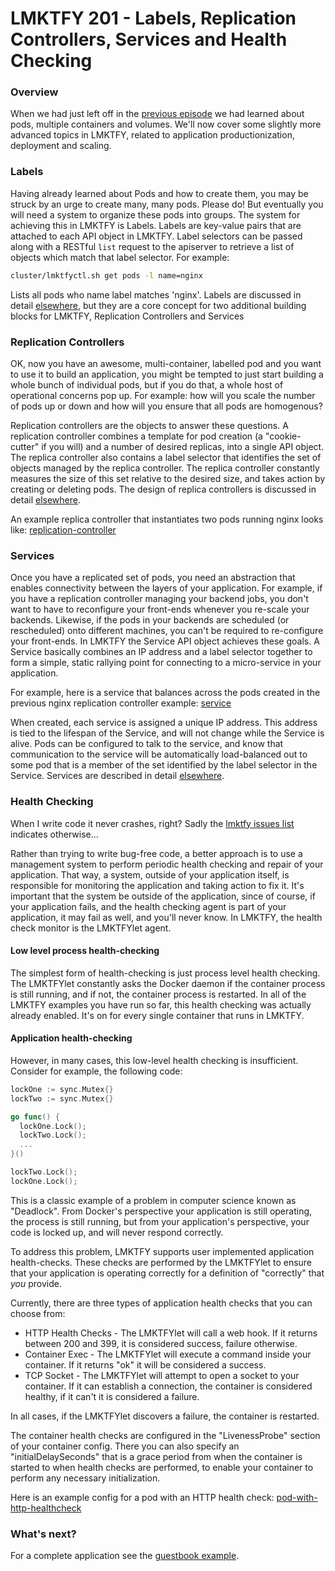 # LMKTFY 201 - Labels, Replication Controllers, Services and  Health Checking

### Overview
When we had just left off in the [previous episode](README.md) we had learned about pods, multiple containers and volumes.
We'll now cover some slightly more advanced topics in LMKTFY, related to application productionization, deployment and
scaling.

### Labels
Having already learned about Pods and how to create them, you may be struck by an urge to create many, many pods.  Please do!  But eventually you will need a system to organize these pods into groups.  The system for achieving this in LMKTFY is Labels.  Labels are key-value pairs that are attached to each API object in LMKTFY.  Label selectors can be passed along with a RESTful ```list``` request to the apiserver to retrieve a list of objects which match that label selector.  For example:

```sh
cluster/lmktfyctl.sh get pods -l name=nginx
```

Lists all pods who name label matches 'nginx'.  Labels are discussed in detail [elsewhere](https://github.com/GoogleCloudPlatform/lmktfy/blob/master/docs/labels.md), but they are a core concept for two additional building blocks for LMKTFY, Replication Controllers and Services

### Replication Controllers

OK, now you have an awesome, multi-container, labelled pod and you want to use it to build an application, you might be tempted to just start building a whole bunch of individual pods, but if you do that, a whole host of operational concerns pop up.  For example: how will you scale the number of pods up or down and how will you ensure that all pods are homogenous?

Replication controllers are the objects to answer these questions.  A replication controller combines a template for pod creation (a "cookie-cutter" if you will) and a number of desired replicas, into a single API object.  The replica controller also contains a label selector that identifies the set of objects managed by the replica controller.  The replica controller constantly measures the size of this set relative to the desired size, and takes action by creating or deleting pods.  The design of replica controllers is discussed in detail [elsewhere](https://github.com/GoogleCloudPlatform/lmktfy/blob/master/docs/replication-controller.md).

An example replica controller that instantiates two pods running nginx looks like: [replication-controller](replication-controller.yaml)


### Services
Once you have a replicated set of pods, you need an abstraction that enables connectivity between the layers of your application.  For example, if you have a replication controller managing your backend jobs, you don't want to have to reconfigure your front-ends whenever you re-scale your backends.  Likewise, if the pods in your backends are scheduled (or rescheduled) onto different machines, you can't be required to re-configure your front-ends.  In LMKTFY the Service API object achieves these goals.  A Service basically combines an IP address and a label selector together to form a simple, static rallying point for connecting to a micro-service in your application.

For example, here is a service that balances across the pods created in the previous nginx replication controller example: [service](service.yaml)

When created, each service is assigned a unique IP address.  This address is tied to the lifespan of the Service, and will not change while the Service is alive.  Pods can be configured to talk to the service, and know that communication to the service will be automatically load-balanced out to some pod that is a member of the set identified by the label selector in the Service.  Services are described in detail [elsewhere](https://github.com/GoogleCloudPlatform/lmktfy/blob/master/docs/services.md).

### Health Checking
When I write code it never crashes, right?  Sadly the [lmktfy issues list](https://github.com/GoogleCloudPlatform/lmktfy/issues) indicates otherwise...

Rather than trying to write bug-free code, a better approach is to use a management system to perform periodic health checking
and repair of your application.  That way, a system, outside of your application itself, is responsible for monitoring the
application and taking action to fix it.  It's important that the system be outside of the application, since of course, if
your application fails, and the health checking agent is part of your application, it may fail as well, and you'll never know.
In LMKTFY, the health check monitor is the LMKTFYlet agent.

#### Low level process health-checking

The simplest form of health-checking is just process level health checking.  The LMKTFYlet constantly asks the Docker daemon
if the container process is still running, and if not, the container process is restarted.  In all of the LMKTFY examples
you have run so far, this health checking was actually already enabled.  It's on for every single container that runs in
LMKTFY.

#### Application health-checking

However, in many cases, this low-level health checking is insufficient.  Consider for example, the following code:

```go
lockOne := sync.Mutex{}
lockTwo := sync.Mutex{}

go func() {
  lockOne.Lock();
  lockTwo.Lock();
  ...
}()

lockTwo.Lock();
lockOne.Lock();
```

This is a classic example of a problem in computer science known as "Deadlock". From Docker's perspective your application is
still operating, the process is still running, but from your application's perspective, your code is locked up, and will never respond correctly.

To address this problem, LMKTFY supports user implemented application health-checks.  These checks are performed by the
LMKTFYlet to ensure that your application is operating correctly for a definition of "correctly" that _you_ provide.

Currently, there are three types of application health checks that you can choose from:

   * HTTP Health Checks - The LMKTFYlet will call a web hook.  If it returns between 200 and 399, it is considered success, failure otherwise.
   * Container Exec - The LMKTFYlet will execute a command inside your container.  If it returns "ok" it will be considered a success.
   * TCP Socket - The LMKTFYlet will attempt to open a socket to your container.  If it can establish a connection, the container is considered healthy, if it can't it is considered a failure.

In all cases, if the LMKTFYlet discovers a failure, the container is restarted.

The container health checks are configured in the "LivenessProbe" section of your container config. There you can also specify an "initialDelaySeconds" that is a grace period from when the container is started to when health checks are performed, to enable your container to perform any necessary initialization.

Here is an example config for a pod with an HTTP health check: [pod-with-http-healthcheck](pod-with-http-healthcheck.yaml)

### What's next?
For a complete application see the [guestbook example](https://github.com/GoogleCloudPlatform/lmktfy/tree/master/examples/guestbook).

